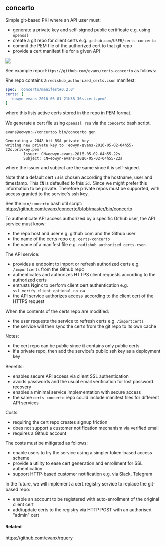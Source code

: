 
## concerto

Simple git-based PKI where an API user must:
- generate a private key and self-signed public certificate e.g. using `openssl`
- create a git repo for client certs e.g. `github.com/USER/certs-concerto`
- commit the PEM file of the authorized cert to that git repo 
- provide a cert manifest file for a given API 

<img src="https://evanx.github.io/images/rquery/concerto-repo.png">

See example repo: `https://github.com/evanx/certs-concerto` as follows:

Rhe repo contains a `redishub_authorized_certs.cson` manifest:
```yaml
spec: 'concerto/manifest#0.2.0'
certs: [
  'eowyn-evans-2016-05-01-21h38-36s.cert.pem'
]
```
where this lists active certs stored in the repo in PEM format. 

We generate a cert file using `openssl rsa` via the `concerto` bash script. 
```shell
evans@eowyn:~/concerto$ bin/concerto gen
```
```
Generating a 2048 bit RSA private key
writing new private key to 'eowyn-evans-2016-05-02-04h55-22s.privkey.pem'
        Issuer: CN=eowyn-evans-2016-05-02-04h55-22s
        Subject: CN=eowyn-evans-2016-05-02-04h55-22s
```
where the issuer and subject are the same since it is self-signed. 

Note that a default cert `id` is chosen according the hostname, user and timestamp. This `CN` is defaulted to this `id.` Since we might prefer this information to be private. Therefore private repos must be supported, with access granted to the service's ssh key. 

See the `bin/concerto` bash util script:
https://github.com/evanx/concerto/blob/master/bin/concerto

To authenticate API access authorized by a specific Github user, the API service must know:
- the repo host and user e.g. github.com and the Github user
- the name of the certs repo e.g. `certs-concerto`
- the name of a manifest file e.g. `redishub_authorized_certs.cson`

The API service:
- provides a endpoint to import or refresh authorized certs e.g. `/importcerts` from the Github repo
- authenticates and authorizes HTTPS client requests according to the authorized certs
- entrusts Nginx to perform client cert authentication e.g. `ssl_verify_client optional_no_ca`
- the API service authorizes access according to the client cert of the HTTPS request

When the contents of the certs repo are modified:
- the user requests the service to refresh certs e.g. `/importcerts`
- the service will then sync the certs from the git repo to its own cache

Notes:
- the cert repo can be public since it contains only public certs
- if a private repo, then add the service's public ssh key as a deployment key

Benefits:
- enables secure API access via client SSL authentication
- avoids passwords and the usual email verification for lost password recovery
- enables a minimal service implementation with secure access
- the same `certs-concerto` repo could include manifest files for different API services

Costs:
- requiring the cert repo creates signup friction
- does not support a customer notification mechanism via verified email
- requires a Github account 

The costs must be mitigated as follows:
- enable users to try the service using a simpler token-based access scheme
- provide a utility to ease cert generation and enrollment for SSL authentication
- support HTTP-based customer notification e.g. via Slack, Telegram

In the future, we will implement a cert registry service to replace the git-based repo:
- enable an account to be registered with auto-enrollment of the original client cert
- add/update certs to the registry via HTTP POST with an authorised "admin" cert


#### Related

https://github.com/evanx/rquery

